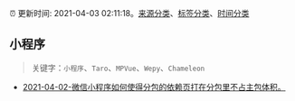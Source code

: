 :alarm_clock: 更新时间: 2021-04-03 02:11:18。[来源分类](../README.md)、[标签分类](../TAGS.md)、[时间分类](../TIMELINE.md)

## 小程序


> 关键字：`小程序`、`Taro`、`MPVue`、`Wepy`、`Chameleon`



- [2021-04-02-微信小程序如何使得分包的依赖页打在分包里不占主包体积。](https://www.v2ex.com/t/767715) 